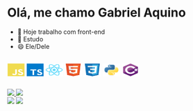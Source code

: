 # Olá, me chamo Gabriel Aquino 

- 🔭 Hoje trabalho com front-end
- 🌱 Estudo
- 😄 Ele/Dele


<div style="display: inline_block"><br>
  <img align="center" alt="Rafa-Js" height="30" width="40" src="https://raw.githubusercontent.com/devicons/devicon/master/icons/javascript/javascript-plain.svg">
  <img align="center" alt="Rafa-Ts" height="30" width="40" src="https://raw.githubusercontent.com/devicons/devicon/master/icons/typescript/typescript-plain.svg">
  <img align="center" alt="Rafa-React" height="30" width="40" src="https://raw.githubusercontent.com/devicons/devicon/master/icons/react/react-original.svg">
  <img align="center" alt="Rafa-HTML" height="30" width="40" src="https://raw.githubusercontent.com/devicons/devicon/master/icons/html5/html5-original.svg">
  <img align="center" alt="Rafa-CSS" height="30" width="40" src="https://raw.githubusercontent.com/devicons/devicon/master/icons/css3/css3-original.svg">
  <img align="center" alt="Rafa-Python" height="30" width="40" src="https://raw.githubusercontent.com/devicons/devicon/master/icons/python/python-original.svg">
  <img align="center" alt="Rafa-Csharp" height="30" width="40" src="https://raw.githubusercontent.com/devicons/devicon/master/icons/csharp/csharp-original.svg">
</div>
  
  ##
 
<div>
<a href="https://github.com/codeaquino">
<img loading="lazy" height="180em" src="https://github-readme-stats.vercel.app/api?username=codeaquino&show_icons=true&theme=radical"/>
<img loading="lazy" height="180em" src="https://github-readme-stats.vercel.app/api/top-langs/?username=codeaquino&layout=compact"/>
</div> 

<div>
<a href="https://instagram.com/CodeAquino" target="_blank"><img loading="lazy" src="https://img.shields.io/badge/-Instagram-cd486b?style=for-the-badge&logo=instagram&logoColor=white" target="_blank"></a>
<a href="https://www.twitter.com/CodeAquino" target="_blank"><img loading="lazy" src="https://img.shields.io/badge/twitter-black?style=for-the-badge&logo=X&logoColor=white" target="_blank"></a>
  
</div>

